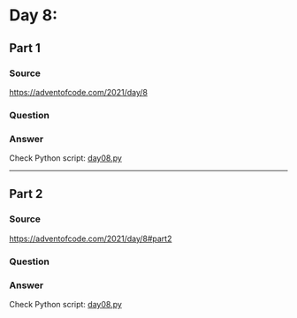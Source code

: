 # Day 8:

## Part 1

### Source

https://adventofcode.com/2021/day/8

### Question



### Answer

Check Python script: [day08.py](./day08.py)

---

## Part 2

### Source

https://adventofcode.com/2021/day/8#part2

### Question


### Answer

Check Python script: [day08.py](./day08.py)
